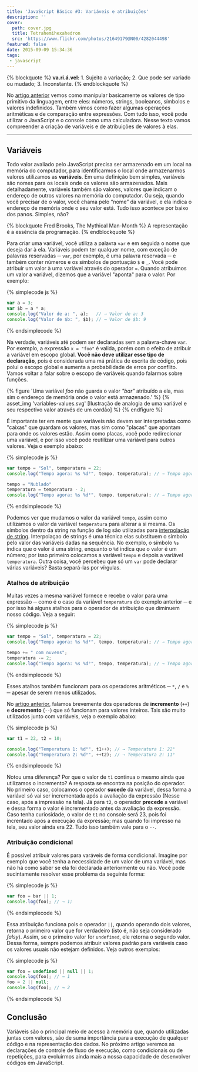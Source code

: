 ```yaml
---
title: 'JavaScript Básico #3: Variáveis e atribuições'
description: ''
cover:
  path: cover.jpg
  title: Tetrahemihexahedron
  src: 'https://www.flickr.com/photos/21649179@N00/4282044498'
featured: false
date: 2015-09-09 15:34:36
tags:
 - javascript
---
```

{% blockquote   %}
**va.ri.á.vel:** 1. Sujeito a variação; 2. Que pode ser variado ou mudado; 3. Inconstante.
{% endblockquote %}

No [artigo anterior](http://maxroecker.com/javascript-basico-2/) vemos como manipular basicamente os valores de tipo primitivo da linguagem, entre eles: números, strings, booleanos, símbolos e valores indefinidos. Também vimos como fazer algumas operações aritméticas e de comparação entre expressões. Com tudo isso, você pode utilizar o JavaScript e o console como uma calculadora. Nesse texto vamos compreender a criação de variáveis e de atribuições de valores à elas.

---
## Variáveis

Todo valor avaliado pelo JavaScript precisa ser armazenado em um local na memória do computador, para identificarmos o local onde armazenarmos valores utilizamos as **variáveis**. Em uma definição bem simples, variáveis são nomes para os locais onde os valores são armazenados. Mais detalhadamente, variáveis também são valores, valores que indicam o endereço de outros valores na memória do computador. Ou seja, quando você precisar de o valor, você chama pelo “nome” da variável, e ela indica o endereço de memória onde o seu valor está. Tudo isso acontece por baixo dos panos. Simples, não?

{% blockquote Fred Brooks, The Mythical Man-Month   %}
A representação é a essência da programação.
{% endblockquote %}

Para criar uma variável, você utiliza a palavra `var` e em seguida o nome que deseja dar à ela. Variáveis podem ter qualquer nome, com exceção de palavras reservadas ─ `var`, por exemplo, é uma palavra reservada ─ e também conter números e os símbolos de pontuação `$` e `_`. Você pode atribuir um valor à uma variável através do operador `=`. Quando atribuímos um valor a variável, dizemos que a variável "aponta" para o valor. Por exemplo:

{% simplecode js %}
``` js
var a = 3;
var $b = a * a;
console.log("Valor de a: ", a);   // → Valor de a: 3
console.log("Valor de $b: ", $b); // → Valor de $b: 9
```
{% endsimplecode %}

Na verdade, variáveis até podem ser declaradas sem a palavra-chave `var`. Por exemplo, a expressão `x = "foo"` é valida, porém com o efeito de atribuir a variável em escopo global. **Você não deve utilizar esse tipo de declaração**, pois é considerada uma má prática de escrita de código, pois polui o escopo global e aumenta a probabilidade de erros por conflito. Vamos voltar a falar sobre o escopo de variáveis quando falarmos sobre funções.

{% figure 'Uma variável *foo* não guarda o valor *"bar"* atribuído a ela, mas sim o endereço de memória onde o valor está armazenado.' %}
{% asset_img 'variables-values.svg' [Ilustração de analogia de uma variável e seu respectivo valor através de um cordão] %}
{% endfigure %}

É importante ter em mente que variáveis não devem ser interpretadas como "caixas" que guardam os valores, mas sim como "placas" que apontam para onde os valores estão. Assim como placas, você pode redirecionar uma variável, e por isso você pode reutilizar uma variável para outros valores. Veja o exemplo abaixo:

{% simplecode js %}
``` js
var tempo = "Sol", temperatura = 22;
console.log("Tempo agora: %s %d°", tempo, temperatura); // → Tempo agora: Sol 22°

tempo = "Nublado"
temperatura = temperatura - 2;
console.log("Tempo agora: %s %d°", tempo, temperatura); // → Tempo agora: Nublado 20°
```
{% endsimplecode %}

Podemos ver que mudamos o valor da variável `tempo`, assim como utilizamos o valor da variável `temperatura` para alterar a si mesma. Os símbolos dentro da string na função de log são utilizadas para [interpolação de string](https://en.wikipedia.org/wiki/String_interpolation). Interpolaçao de strings é uma técnica elas substituem o símbolo pelo valor das variáveis dadas na sequência. No exemplo, o símbolo `%s` indica que o valor é uma string, enquanto o `%d` indica que o valor é um número; por isso primeiro colocamos a variável `tempo` e depois a variável `temperatura`. Outra coisa, você percebeu que só um `var` pode declarar várias variáveis? Basta separá-las por vírgulas.

### Atalhos de atribuição

Muitas vezes a mesma variável fornece e recebe o valor para uma expressão ─ como é o caso da variável `temperatura` do exemplo anterior ─ e por isso há alguns atalhos para o operador de atribuição que diminuem nosso código. Veja a seguir:

{% simplecode js %}
``` js
var tempo = "Sol", temperatura = 22;
console.log("Tempo agora: %s %d°", tempo, temperatura); // → Tempo agora: Sol 22°

tempo += " com nuvens";
temperatura -= 2;
console.log("Tempo agora: %s %d°", tempo, temperatura); // → Tempo agora: Sol com nuvens 20°
```
{% endsimplecode %}

Esses atalhos também funcionam para os operadores aritméticos ─ `*`, `/` e `%` ─ apesar de serem menos utilizados.

No [artigo anterior](http://maxroecker.com/javascript-basico-2/), falamos brevemente dos operadores de **incremento** (`++`) e **decremento** (`--`) que só funcionam para valores inteiros. Tais são muito utilizados junto com variáveis, veja o exemplo abaixo:

{% simplecode js %}
``` js
var t1 = 22, t2 = 10;

console.log("Temperatura 1: %d°", t1++); // → Temperatura 1: 22°
console.log("Temperatura 2: %d°", ++t2); // → Temperatura 2: 11°
```
{% endsimplecode %}

Notou uma diferença? Por que o valor de `t1` continua o mesmo ainda que utilizamos o incremento? A resposta se encontra na posição do operador. No primeiro caso, colocamos o operador **sucede** da variável, dessa forma a variável só vai ser incrementada após a avaliação da expressão (Nesse caso, após a impressão na tela). Já para `t2`, o operador **precede** a variável e dessa forma o valor é incrementado antes da avaliação da expressão. Caso tenha curiosidade, o valor de `t1` no console será 23, pois foi increntado após a execução da expressão; mas quando foi impresso na tela, seu valor ainda era 22. Tudo isso também vale para o `--`.


### Atribuição condicional

É possível atribuir valores para varáveis de forma condicional. Imagine por exemplo que você tenha a necessidade de um valor de uma variável, mas não há como saber se ela foi declarada anteriormente ou não. Você pode sucintamente resolver esse problema da seguinte forma:

{% simplecode js %}
``` js
var foo = bar || 1;
console.log(foo); // → 1;
```
{% endsimplecode %}

Essa atribuição funciona pois o operador `||`, quando operando dois valores, retorna o primeiro valor que for verdadeiro (isto é, não seja considerado *falsy*). Assim, se o primeiro valor for `undefined`, ele retorna o segundo valor. Dessa forma, sempre podemos atribuir valores padrão para variáveis caso os valores usuais não estejam definidos. Veja outros exemplos:

{% simplecode js %}
``` js
var foo = undefined || null || 1;
console.log(foo); // → 1
foo = 2 || null;
console.log(foo); // → 2
```
{% endsimplecode %}

## Conclusão

Variáveis são o principal meio de acesso à memória que, quando utilizadas juntas com valores, são de suma importância para a execução de qualquer código e na representação dos dados. No próximo artigo veremos as declarações de controle de fluxo de execução, como condicionais ou de repetições, para evoluirmos ainda mais a nossa capacidade de desenvolver códigos em JavaScript.
